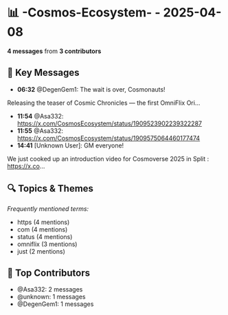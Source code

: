 # 📊 -Cosmos-Ecosystem- - 2025-04-08
**4 messages** from **3 contributors**

## 💬 Key Messages
- **06:32** @DegenGem1: The wait is over, Cosmonauts!

Releasing the teaser of Cosmic Chronicles — the first OmniFlix Ori...
- **11:54** @Asa332: https://x.com/CosmosEcosystem/status/1909523902239322287
- **11:55** @Asa332: https://x.com/CosmosEcosystem/status/1909575064460177474
- **14:41** [Unknown User]: GM everyone!

We just cooked up an introduction video for Cosmoverse 2025 in Split : https://x.co...

## 🔍 Topics & Themes
*Frequently mentioned terms:*
- https (4 mentions)
- com (4 mentions)
- status (4 mentions)
- omniflix (3 mentions)
- just (2 mentions)

## 👥 Top Contributors
- @Asa332: 2 messages
- @unknown: 1 messages
- @DegenGem1: 1 messages